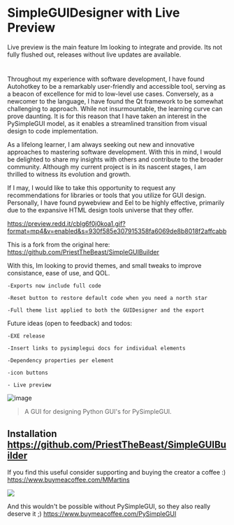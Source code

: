 # SimpleGUIDesigner with Live Preview

Live preview is the main feature Im looking to integrate and provide. Its not fully flushed out, releases without live updates are available. 
#

Throughout my experience with software development, I have found Autohotkey to be a remarkably user-friendly and accessible tool, serving as a beacon of excellence for mid to low-level use cases. Conversely, as a newcomer to the language, I have found the Qt framework to be somewhat challenging to approach. While not insurmountable, the learning curve can prove daunting. It is for this reason that I have taken an interest in the PySimpleGUI model, as it enables a streamlined transition from visual design to code implementation.

As a lifelong learner, I am always seeking out new and innovative approaches to mastering software development. With this in mind, I would be delighted to share my insights with others and contribute to the broader community. Although my current project is in its nascent stages, I am thrilled to witness its evolution and growth.

If I may, I would like to take this opportunity to request any recommendations for libraries or tools that you utilize for GUI design. Personally, I have found pywebview and Eel to be highly effective, primarily due to the expansive HTML design tools universe that they offer. 

https://preview.redd.it/cblg6f0j0koa1.gif?format=mp4&v=enabled&s=930f585e307915358fa6069de8b8018f2affcabb

This is a fork from the original here: https://github.com/PriestTheBeast/SimpleGUIBuilder

With this, Im looking to provid themes, and small tweaks to improve consistance, ease of use, and QOL. 

    -Exports now include full code

    -Reset button to restore default code when you need a north star

    -Full theme list applied to both the GUIDesigner and the export

Future ideas (open to feedback) and todos:

    -EXE release

    -Insert links to pysimplegui docs for individual elements

    -Dependency properties per element
     
    -icon buttons 
    
    - Live preview
     
 ![image](https://user-images.githubusercontent.com/98753696/225966183-3ffdd87b-4172-4094-b70b-acaf83cd3116.png)


> A GUI for designing Python GUI's for PySimpleGUI.

## Installation https://github.com/PriestTheBeast/SimpleGUIBuilder

If you find this useful consider supporting and buying the creator a coffee :) https://www.buymeacoffee.com/MMartins

<a href="https://www.buymeacoffee.com/MMartins"><img src="https://img.buymeacoffee.com/button-api/?text=Buy me a coffee&emoji=&slug=MMartins&button_colour=5F7FFF&font_colour=ffffff&font_family=Lato&outline_colour=000000&coffee_colour=FFFFFF"></a>

And this wouldn't be possible without PySimpleGUI, so they also really deserve it ;) https://www.buymeacoffee.com/PySimpleGUI 

